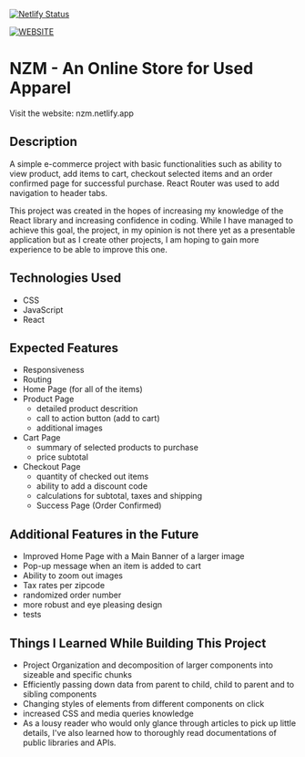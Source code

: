 [![Netlify Status](https://api.netlify.com/api/v1/badges/381d064e-f573-4b8e-8422-7fd242bd4bb8/deploy-status)](https://app.netlify.com/sites/nzm/deploys)


[![WEBSITE](https://img.shields.io/badge/WEBSITE-LINK-blue)](https://nzm.netlify.app/)

# NZM - An Online Store for Used Apparel

Visit the website: <a>nzm.netlify.app</a>

## Description
A simple e-commerce project with basic functionalities such as ability to view product, add items to cart, checkout selected items and an order confirmed page for successful purchase. React Router was used to add navigation to header tabs.
	
	
This project was created in the hopes of increasing my knowledge of the React library and increasing confidence in coding. While I have managed to achieve this goal, the project, in my opinion is not there yet as a presentable application but as I create other projects, I am hoping to gain more experience to be able to improve this one.

## Technologies Used
- CSS
- JavaScript
- React
## Expected Features
- Responsiveness
- Routing
- Home Page (for all of the items)
- Product Page
	- detailed product descrition
	- call to action button (add to cart)
	- additional images
- Cart Page
	- summary of selected products to purchase
	- price subtotal
- Checkout Page
	- quantity of checked out items
	- ability to add a discount code
	- calculations for subtotal, taxes and shipping
	- Success Page (Order Confirmed)

## Additional Features in the Future
- Improved Home Page with a Main Banner of a larger image
- Pop-up message when an item is added to cart
- Ability to zoom out images
- Tax rates per zipcode
- randomized order number
- more robust and eye pleasing design
- tests

## Things I Learned While Building This Project
- Project Organization and decomposition of larger components into sizeable and specific chunks
- Efficiently passing down data from parent to child, child to parent and to sibling components
- Changing styles of elements from different components on click
- increased CSS and media queries knowledge
- As a lousy reader who would only glance through articles to pick up little details, I've also learned how to thoroughly read documentations of public libraries and APIs.
